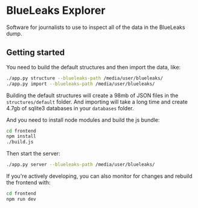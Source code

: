 # BlueLeaks Explorer

Software for journalists to use to inspect all of the data in the BlueLeaks dump.

## Getting started

You need to build the default structures and then import the data, like:

```sh
./app.py structure --blueleaks-path /media/user/blueleaks/
./app.py import --blueleaks-path /media/user/blueleaks/
```

Building the default structures will create a 98mb of JSON files in the `structures/default` folder. And importing will take a long time and create 4.7gb of sqlite3 databases in your `databases` folder.

And you need to install node modules and build the js bundle:

```sh
cd frontend
npm install
./build.js
```

Then start the server:

```sh
./app.py server --blueleaks-path /media/user/blueleaks/
```

If you're actively developing, you can also monitor for changes and rebuild the frontend with:

```sh
cd frontend
npm run dev
```
